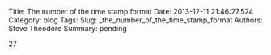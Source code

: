 Title: The number of the time stamp format
Date: 2013-12-11 21:46:27.524
Category: blog
Tags: 
Slug: _the_number_of_the_time_stamp_format
Authors: Steve Theodore
Summary: pending

27

